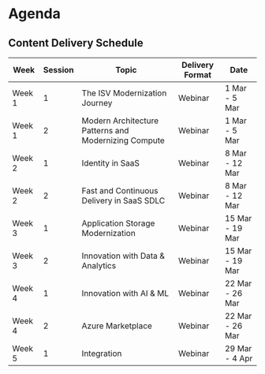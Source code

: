 
# Agenda

## Content Delivery Schedule

Week | Session | Topic | Delivery Format | Date 
---- | ------- | ----- | --------------- | -------- 
Week 1 | 1 | The ISV Modernization Journey | Webinar | 1 Mar - 5 Mar
Week 1 | 2 | Modern Architecture Patterns and Modernizing Compute |  Webinar | 1 Mar - 5 Mar
Week 2 | 1 | Identity in SaaS | Webinar | 8 Mar - 12 Mar
Week 2 | 2 | Fast and Continuous Delivery in SaaS SDLC | Webinar | 8 Mar - 12 Mar 
Week 3 | 1 | Application Storage Modernization |  Webinar | 15 Mar - 19 Mar
Week 3 | 2 | Innovation with Data & Analytics | Webinar | 15 Mar - 19 Mar
Week 4 | 1 | Innovation with AI & ML | Webinar | 22 Mar - 26 Mar
Week 4 | 2 | Azure Marketplace | Webinar | 22 Mar - 26 Mar 
Week 5 | 1 | Integration | Webinar |29 Mar - 4 Apr
